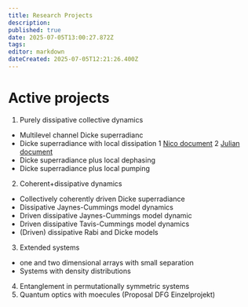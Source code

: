 ```yaml
---
title: Research Projects
description: 
published: true
date: 2025-07-05T13:00:27.872Z
tags: 
editor: markdown
dateCreated: 2025-07-05T12:21:26.400Z
---
```


# Active projects
1. Purely dissipative collective dynamics
- Multilevel channel Dicke superradianc
- Dicke superradiance with local dissipation
1 [Nico document](https://sharelatex.tu-darmstadt.de/project/68654b3bcc9a1177190813f2)
2 [Julian document](https://www.overleaf.com/project/685956865973e891d3ddd9f0) 
- Dicke superradiance plus local dephasing
- Dicke superradiance plus local pumping
2. Coherent+dissipative dynamics
- Collectively coherently driven Dicke superradiance
- Dissipative Jaynes-Cummings model dynamics
- Driven dissipative Jaynes-Cummings model dynamic
- Driven dissipative Tavis-Cummings model dynamics
- (Driven) dissipative Rabi and Dicke models
3. Extended systems
- one and two dimensional arrays with small separation
- Systems with density distributions
4. Entanglement in permutationally symmetric systems
4. Quantum optics with moecules (Proposal DFG Einzelprojekt)